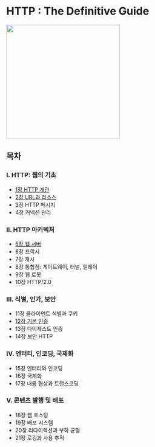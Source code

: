 # HTTP : The Definitive Guide
<img src="https://user-images.githubusercontent.com/74449232/151703426-086ce411-9d38-408b-9e66-c767d6ba45d6.png" width=300/>

## 목차
### I. HTTP: 웹의 기초
- [1장 HTTP 개관](https://github.com/hikmat-mafia/HTTP-The-Definitive-Guide/blob/main/kimziou77/%5B1%5D%20HTTP%EC%9B%B9%EC%9D%98%EA%B8%B0%EC%B4%88/01%20HTTP%EA%B0%9C%EA%B4%80/README.md)
- [2장 URL과 리소스](./CodeDiary18/%5B1%5D%20HTTP웹의기초/02%20URL과%20리소스/2장.%20URL과%20리소스.pdf)
- 3장 HTTP 메시지
- 4장 커넥션 관리

### II. HTTP 아키텍처
- [5장 웹 서버](./CodeDiary18/%5B2%5D%20HTTP%20아키텍처/05%20웹%20서버/5장.%20웹%20서버.pdf)
- 6장 프락시
- 7장 캐시
- 8장 통합점: 게이트웨이, 터널, 릴레이
- 9장 웹 로봇
- 10장 HTTP/2.0

### III. 식별, 인가, 보안
- 11장 클라이언트 식별과 쿠키
- [12장 기본 인증](./CodeDiary18/%5B3%5D%20식별%2C%20인가%2C%20보안/12%20기본%20인증/12장.%20기본%20인증.pdf)
- 13장 다이제스트 인증
- 14장 보안 HTTP

### IV. 엔터티, 인코딩, 국제화
- 15장 엔터티와 인코딩
- 16장 국제화
- 17장 내용 협상과 트랜스코딩

### V. 콘텐츠 발행 및 배포
- 18장 웹 호스팅
- 19장 배포 시스템
- 20장 리다이렉션과 부하 균형
- 21장 로깅과 사용 추적
